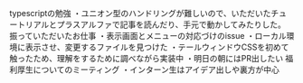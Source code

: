 typescriptの勉強
・ユニオン型のハンドリングが難しいので、いただいたチュートリアルとプラスアルファで記事を読んだり、手元で動かしてみたりした。
振っていただいたお仕事
・表示画面とメニューの対応づけのissue
・ローカル環境に表示させ、変更するファイルを見つけた
・テールウィンドウCSSを初めて触ったため、理解をするために調べながら実装中
・明日の朝にはPR出したい
福利厚生についてのミーティング
・インターン生はアイデア出しや裏方が中心
